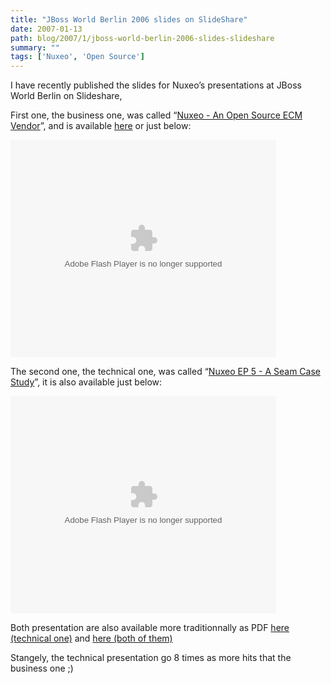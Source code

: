 ```yaml
---
title: "JBoss World Berlin 2006 slides on SlideShare"
date: 2007-01-13
path: blog/2007/1/jboss-world-berlin-2006-slides-slideshare
summary: ""
tags: ['Nuxeo', 'Open Source']
---
```


<p>I have recently published the slides for Nuxeo&#8217;s presentations at JBoss World Berlin on Slideshare, </p>

<p>First one, the business one, was called &#8220;<a href="https://www.slideshare.net/sfermigier/nuxeo-an-open-source-ecm-software-vendor-15194">Nuxeo - An Open Source ECM Vendor</a>&#8221;, and is available <a href="https://www.slideshare.net/sfermigier/nuxeo-an-open-source-ecm-software-vendor-15194">here</a> or just below:</p>

<p><object type="application/x-shockwave-flash" data="https://s3.amazonaws.com:443/slideshare/ssplayer.swf?id=15194&amp;doc=nuxeo-an-open-source-ecm-software-vendor-15194-7003" width="425" height="348"><param name="movie" value="https://s3.amazonaws.com:443/slideshare/ssplayer.swf?id=15194&amp;doc=nuxeo-an-open-source-ecm-software-vendor-15194-7003"></object></p>

<p>The second one, the technical one, was called &#8220;<a href="https://www.slideshare.net/sfermigier/nuxeo-ep-5-open-source-enterprise-content-management-a-seam-case-study/">Nuxeo EP 5 - A Seam Case Study</a>&#8221;, it is also available just below:</p>

<p><object type="application/x-shockwave-flash" data="https://s3.amazonaws.com:443/slideshare/ssplayer.swf?id=15192&amp;doc=nuxeo-ep-5-open-source-enterprise-content-management-a-seam-case-study-670" width="425" height="348"><param name="movie" value="https://s3.amazonaws.com:443/slideshare/ssplayer.swf?id=15192&amp;doc=nuxeo-ep-5-open-source-enterprise-content-management-a-seam-case-study-670"></object></p>

<p>Both presentation are also available more traditionnally as PDF <a href="http://www.nuxeo.org/sections/about/slides/nuxeo-ep-5-seam-case/">here (technical one)</a> and <a href="http://blogs.nuxeo.com/sections/blogs/eric_barroca/2006_11_23_nuxeo-s-presentation-jboss-world-berlin-2006">here (both of them)</a></p>

<p>Stangely, the technical presentation go 8 times as more hits that the business one ;)</p> 

